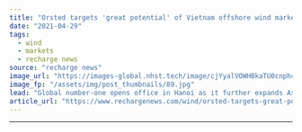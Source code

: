```yaml
---
title: "Orsted targets 'great potential' of Vietnam offshore wind market"
date: "2021-04-29"
tags: 
  - wind
  - markets
  - recharge news
source: "recharge news"
image_url: "https://images-global.nhst.tech/image/cjYyalVOWHBkaTU0cnphcFR4K0tTWk4vY1YzZStXaVFLUXhjSzhpWWduND0=/nhst/binary/624372acc46b98b12201474f4f088aa8"
image_fp: "/assets/img/post_thumbnails/89.jpg"
lead: "Global number-one opens office in Hanoi as it further expands Asian footprint"
article_url: "https://www.rechargenews.com/wind/orsted-targets-great-potential-of-vietnam-offshore-wind-market/2-1-1003490"
---
```


---
